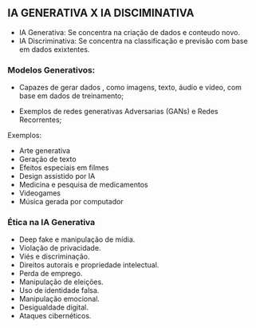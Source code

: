 ## IA GENERATIVA  X  IA DISCIMINATIVA

 * IA Generativa:
 Se concentra na criação de dados e conteudo novo.
 * IA Discriminativa:
 Se concentra na classificação e previsão com base em dados exixtentes.

 ### Modelos Generativos:
 * Capazes de gerar dados , como imagens, texto, áudio e vídeo, com base em dados de treinamento;

 * Exemplos de redes generativas Adversarias (GANs) e Redes Recorrentes;

 Exemplos:
 * Arte generativa
 * Geração de texto
 * Efeitos especiais em filmes
  * Design assistido por IA
  * Medicina e pesquisa de medicamentos
  * Videogames
  * Música gerada por computador

### Ética na IA  Generativa

* Deep fake e manipulação de mídia.
* Violação de privacidade.
* Viés e discriminação.
* Direitos autorais e propriedade intelectual.
* Perda de emprego.
* Manipulação de eleições.
* Uso de identidade falsa.
* Manipulação emocional.
* Desigualdade digital.
* Ataques cibernéticos.
